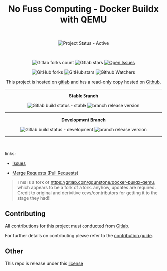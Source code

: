 <div align="center" width="100%">


# No Fuss Computing - Docker Buildx with QEMU

<br>

![Project Status - Active](https://img.shields.io/badge/Project%20Status-Active-green?logo=gitlab&style=plastic) 

<br>

![Gitlab forks count](https://img.shields.io/badge/dynamic/json?label=Forks&query=%24.forks_count&url=https%3A%2F%2Fgitlab.com%2Fapi%2Fv4%2Fprojects%2F45926238%2F&color=ff782e&logo=gitlab&style=plastic) ![Gitlab stars](https://img.shields.io/badge/dynamic/json?label=Stars&query=%24.star_count&url=https%3A%2F%2Fgitlab.com%2Fapi%2Fv4%2Fprojects%2F45926238%2F&color=ff782e&logo=gitlab&style=plastic) [![Open Issues](https://img.shields.io/badge/dynamic/json?color=ff782e&logo=gitlab&style=plastic&label=Open%20Issues&query=%24.statistics.counts.opened&url=https%3A%2F%2Fgitlab.com%2Fapi%2Fv4%2Fprojects%2F45926238%2Fissues_statistics)](https://gitlab.com/nofusscomputing/projects/docker-buildx-qemu/-/issues)



![GitHub forks](https://img.shields.io/github/forks/NofussComputing/docker-buildx-qemu?logo=github&style=plastic&color=000000&labell=Forks) ![GitHub stars](https://img.shields.io/github/stars/NofussComputing/docker-buildx-qemu?color=000000&logo=github&style=plastic) ![Github Watchers](https://img.shields.io/github/watchers/NofussComputing/docker-buildx-qemu?color=000000&label=Watchers&logo=github&style=plastic)
<br>

This project is hosted on [gitlab](https://gitlab.com/nofusscomputing/projects/docker-buildx-qemu) and has a read-only copy hosted on [Github](https://github.com/NofussComputing/docker-buildx-qemu).

----

**Stable Branch**

![Gitlab build status - stable](https://img.shields.io/badge/dynamic/json?color=ff782e&label=Build&query=0.status&url=https%3A%2F%2Fgitlab.com%2Fapi%2Fv4%2Fprojects%2F45926238%2Fpipelines%3Fref%3Dmaster&logo=gitlab&style=plastic) ![branch release version](https://img.shields.io/badge/dynamic/yaml?color=ff782e&logo=gitlab&style=plastic&label=Release&query=%24.commitizen.version&url=https%3A//gitlab.com/nofusscomputing/projects/docker-buildx-qemu%2F-%2Fraw%2Fmaster%2F.cz.yaml) 

----

**Development Branch** 

![Gitlab build status - development](https://img.shields.io/badge/dynamic/json?color=ff782e&label=Build&query=0.status&url=https%3A%2F%2Fgitlab.com%2Fapi%2Fv4%2Fprojects%2F45926238%2Fpipelines%3Fref%3Ddevelopment&logo=gitlab&style=plastic) ![branch release version](https://img.shields.io/badge/dynamic/yaml?color=ff782e&logo=gitlab&style=plastic&label=Release&query=%24.commitizen.version&url=https%3A//gitlab.com/nofusscomputing/projects/docker-buildx-qemu-%2Fraw%2Fdevelopment%2F.cz.yaml)

----
<br>

</div>

links:

- [Issues](https://gitlab.com/nofusscomputing/projects/docker-buildx-qemu/-/issues)

- [Merge Requests (Pull Requests)](https://gitlab.com/nofusscomputing/projects/docker-buildx-qemu/-/merge_requests)



> This is a fork of https://gitlab.com/gdunstone/docker-buildx-qemu, which appears to be a fork of a fork. anyhow, updates are required. Credit to original and derivitive devs/contributors for getting it to the stage they had!!


## Contributing
All contributions for this project must conducted from [Gitlab](https://gitlab.com/nofusscomputing/projects/docker-buildx-qemu).

For further details on contributing please refer to the [contribution guide](CONTRIBUTING.md).


## Other

This repo is release under this [license](LICENSE)
